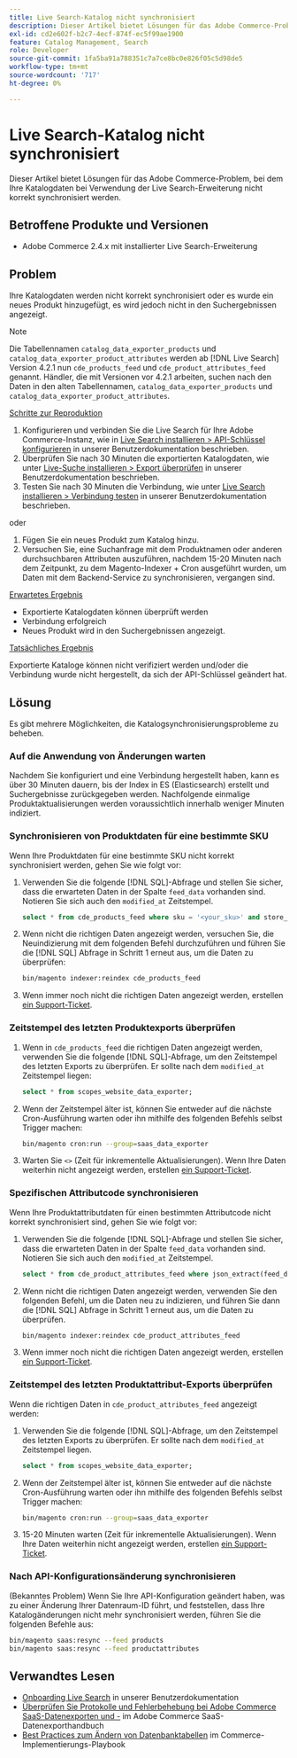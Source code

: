 ```yaml
---
title: Live Search-Katalog nicht synchronisiert
description: Dieser Artikel bietet Lösungen für das Adobe Commerce-Problem, bei dem Ihre Katalogdaten bei Verwendung der Live Search-Erweiterung nicht korrekt synchronisiert werden.
exl-id: cd2e602f-b2c7-4ecf-874f-ec5f99ae1900
feature: Catalog Management, Search
role: Developer
source-git-commit: 1fa5ba91a788351c7a7ce8bc0e826f05c5d98de5
workflow-type: tm+mt
source-wordcount: '717'
ht-degree: 0%

---
```


# Live Search-Katalog nicht synchronisiert

Dieser Artikel bietet Lösungen für das Adobe Commerce-Problem, bei dem Ihre Katalogdaten bei Verwendung der Live Search-Erweiterung nicht korrekt synchronisiert werden.

## Betroffene Produkte und Versionen

* Adobe Commerce 2.4.x mit installierter Live Search-Erweiterung

## Problem

Ihre Katalogdaten werden nicht korrekt synchronisiert oder es wurde ein neues Produkt hinzugefügt, es wird jedoch nicht in den Suchergebnissen angezeigt.

>[!NOTE]
>
>Die Tabellennamen `catalog_data_exporter_products` und `catalog_data_exporter_product_attributes` werden ab [!DNL Live Search] Version 4.2.1 nun `cde_products_feed` und `cde_product_attributes_feed` genannt. Händler, die mit Versionen vor 4.2.1 arbeiten, suchen nach den Daten in den alten Tabellennamen, `catalog_data_exporter_products` und `catalog_data_exporter_product_attributes`.

<u>Schritte zur Reproduktion</u>

1. Konfigurieren und verbinden Sie die Live Search für Ihre Adobe Commerce-Instanz, wie in [Live Search installieren > API-Schlüssel konfigurieren](https://experienceleague.adobe.com/docs/commerce-merchant-services/live-search/onboard/install.html#configure-api-keys) in unserer Benutzerdokumentation beschrieben.
1. Überprüfen Sie nach 30 Minuten die exportierten Katalogdaten, wie unter [Live-Suche installieren > Export überprüfen](https://experienceleague.adobe.com/docs/commerce-merchant-services/live-search/onboard/install.html#verify-export) in unserer Benutzerdokumentation beschrieben.
1. Testen Sie nach 30 Minuten die Verbindung, wie unter [Live Search installieren > Verbindung testen](https://experienceleague.adobe.com/docs/commerce-merchant-services/live-search/onboard/install.html#test-connection) in unserer Benutzerdokumentation beschrieben.

oder

1. Fügen Sie ein neues Produkt zum Katalog hinzu.
1. Versuchen Sie, eine Suchanfrage mit dem Produktnamen oder anderen durchsuchbaren Attributen auszuführen, nachdem 15-20 Minuten nach dem Zeitpunkt, zu dem Magento-Indexer + Cron ausgeführt wurden, um Daten mit dem Backend-Service zu synchronisieren, vergangen sind.

<u>Erwartetes Ergebnis</u>

* Exportierte Katalogdaten können überprüft werden
* Verbindung erfolgreich
* Neues Produkt wird in den Suchergebnissen angezeigt.

<u>Tatsächliches Ergebnis</u>

Exportierte Kataloge können nicht verifiziert werden und/oder die Verbindung wurde nicht hergestellt, da sich der API-Schlüssel geändert hat.

## Lösung

Es gibt mehrere Möglichkeiten, die Katalogsynchronisierungsprobleme zu beheben.

### Auf die Anwendung von Änderungen warten

Nachdem Sie konfiguriert und eine Verbindung hergestellt haben, kann es über 30 Minuten dauern, bis der Index in ES (Elasticsearch) erstellt und Suchergebnisse zurückgegeben werden. Nachfolgende einmalige Produktaktualisierungen werden voraussichtlich innerhalb weniger Minuten indiziert.

### Synchronisieren von Produktdaten für eine bestimmte SKU

Wenn Ihre Produktdaten für eine bestimmte SKU nicht korrekt synchronisiert werden, gehen Sie wie folgt vor:

1. Verwenden Sie die folgende [!DNL SQL]-Abfrage und stellen Sie sicher, dass die erwarteten Daten in der Spalte `feed_data` vorhanden sind. Notieren Sie sich auch den `modified_at` Zeitstempel.

   ```sql
   select * from cde_products_feed where sku = '<your_sku>' and store_view_code = '<your_ store_view_code>';
   ```

1. Wenn nicht die richtigen Daten angezeigt werden, versuchen Sie, die Neuindizierung mit dem folgenden Befehl durchzuführen und führen Sie die [!DNL SQL] Abfrage in Schritt 1 erneut aus, um die Daten zu überprüfen:

   ```bash
   bin/magento indexer:reindex cde_products_feed
   ```

1. Wenn immer noch nicht die richtigen Daten angezeigt werden, erstellen [ ein Support-Ticket](/help/help-center-guide/help-center/magento-help-center-user-guide.md#submit-ticket).

### Zeitstempel des letzten Produktexports überprüfen

1. Wenn in `cde_products_feed` die richtigen Daten angezeigt werden, verwenden Sie die folgende [!DNL SQL]-Abfrage, um den Zeitstempel des letzten Exports zu überprüfen. Er sollte nach dem `modified_at` Zeitstempel liegen:

   ```sql
   select * from scopes_website_data_exporter;
   ```

1. Wenn der Zeitstempel älter ist, können Sie entweder auf die nächste Cron-Ausführung warten oder ihn mithilfe des folgenden Befehls selbst Trigger machen:

   ```bash
   bin/magento cron:run --group=saas_data_exporter
   ```

1. Warten Sie `<>` (Zeit für inkrementelle Aktualisierungen). Wenn Ihre Daten weiterhin nicht angezeigt werden, erstellen [ ein Support-Ticket](/help/help-center-guide/help-center/magento-help-center-user-guide.md#submit-ticket).

### Spezifischen Attributcode synchronisieren

Wenn Ihre Produktattributdaten für einen bestimmten Attributcode nicht korrekt synchronisiert sind, gehen Sie wie folgt vor:

1. Verwenden Sie die folgende [!DNL SQL]-Abfrage und stellen Sie sicher, dass die erwarteten Daten in der Spalte `feed_data` vorhanden sind. Notieren Sie sich auch den `modified_at` Zeitstempel.

   ```sql
   select * from cde_product_attributes_feed where json_extract(feed_data, '$.attributeCode') = '<your_attribute_code>' and store_view_code = '<your_ store_view_code>';
   ```

1. Wenn nicht die richtigen Daten angezeigt werden, verwenden Sie den folgenden Befehl, um die Daten neu zu indizieren, und führen Sie dann die [!DNL SQL] Abfrage in Schritt 1 erneut aus, um die Daten zu überprüfen.

   ```bash
   bin/magento indexer:reindex cde_product_attributes_feed
   ```

1. Wenn immer noch nicht die richtigen Daten angezeigt werden, erstellen [ ein Support-Ticket](/help/help-center-guide/help-center/magento-help-center-user-guide.md#submit-ticket).

### Zeitstempel des letzten Produktattribut-Exports überprüfen

Wenn die richtigen Daten in `cde_product_attributes_feed` angezeigt werden:

1. Verwenden Sie die folgende [!DNL SQL]-Abfrage, um den Zeitstempel des letzten Exports zu überprüfen. Er sollte nach dem `modified_at` Zeitstempel liegen.

   ```sql
   select * from scopes_website_data_exporter;
   ```

1. Wenn der Zeitstempel älter ist, können Sie entweder auf die nächste Cron-Ausführung warten oder ihn mithilfe des folgenden Befehls selbst Trigger machen:

   ```bash
   bin/magento cron:run --group=saas_data_exporter
   ```

1. 15-20 Minuten warten (Zeit für inkrementelle Aktualisierungen). Wenn Ihre Daten weiterhin nicht angezeigt werden, erstellen [ ein Support-Ticket](/help/help-center-guide/help-center/magento-help-center-user-guide.md#submit-ticket).

### Nach API-Konfigurationsänderung synchronisieren

(Bekanntes Problem) Wenn Sie Ihre API-Konfiguration geändert haben, was zu einer Änderung Ihrer Datenraum-ID führt, und feststellen, dass Ihre Katalogänderungen nicht mehr synchronisiert werden, führen Sie die folgenden Befehle aus:

```bash
bin/magento saas:resync --feed products
bin/magento saas:resync --feed productattributes
```

## Verwandtes Lesen

* [Onboarding Live Search](https://experienceleague.adobe.com/docs/commerce-merchant-services/live-search/onboard/onboarding-overview.html) in unserer Benutzerdokumentation
* [Überprüfen Sie Protokolle und Fehlerbehebung bei Adobe Commerce SaaS-Datenexporten und -](https://experienceleague.adobe.com/en/docs/commerce-merchant-services/saas-data-export/troubleshooting-logging) im Adobe Commerce SaaS-Datenexporthandbuch
* [Best Practices zum Ändern von Datenbanktabellen](https://experienceleague.adobe.com/en/docs/commerce-operations/implementation-playbook/best-practices/development/modifying-core-and-third-party-tables#why-adobe-recommends-avoiding-modifications) im Commerce-Implementierungs-Playbook
